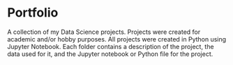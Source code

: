 # Portfolio
A collection of my Data Science projects. Projects were created for academic and/or hobby purposes. All projects were created in Python using Jupyter Notebook. Each folder contains a description of the project, the data used for it, and the Jupyter notebook or Python file for the project.
